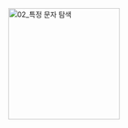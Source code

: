 <img width="224" alt="02_특정 문자 탐색" src="https://github.com/ysolarh/OZ_class_backend/assets/109467066/7d744d9b-73d6-4143-8479-fefc476b08c9">
